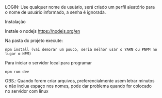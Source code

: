 LOGIN: Use qualquer nome de usuário, será criado um perfil aleatório para o nome de usuário
       informado, a senha é ignorada.



Instalação

Instale o nodejs https://nodejs.org/en

Na pasta do projeto execute:

	npm install (vai demorar um pouco, seria melhor usar o YARN ou PNPM no lugar o NPM)


Para iniciar o servidor local para programar

	npm run dev


OBS.: Quando forem criar arquivos, preferencialmente usem letrar minutos e não inclua espaço
      nos nomes, pode dar problema quando for colocado no servidor com linux
